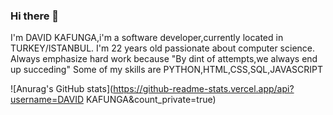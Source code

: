 ### Hi there 👋
I'm DAVID KAFUNGA,i'm a software developer,currently located in TURKEY/ISTANBUL.
I'm 22 years old passionate about computer science.
Always emphasize hard work because "By dint of attempts,we always end up succeding"
Some of my skills are PYTHON,HTML,CSS,SQL,JAVASCRIPT

![Anurag's GitHub stats](https://github-readme-stats.vercel.app/api?username=DAVID KAFUNGA&count_private=true)
